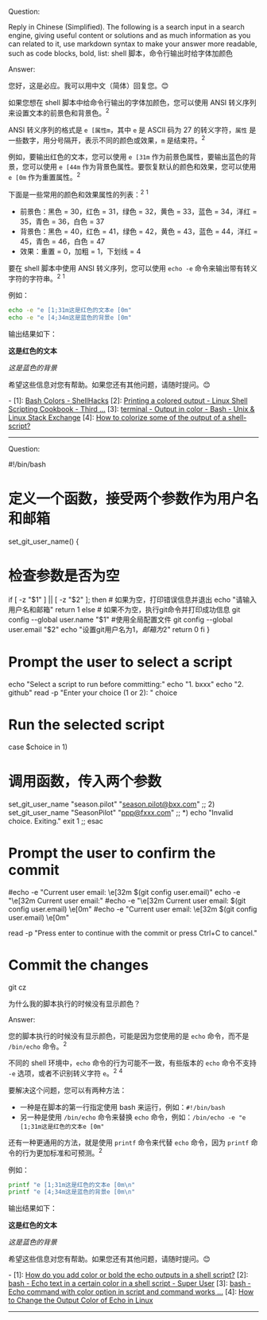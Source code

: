 Question:

Reply in Chinese (Simplified).
The following is a search input in a search engine, giving useful content or solutions and as much information as you can related to it, use markdown syntax to make your answer more readable, such as code blocks, bold, list:
shell 脚本，命令行输出时给字体加颜色

Answer:

您好，这是必应。我可以用中文（简体）回复您。😊

如果您想在 shell 脚本中给命令行输出的字体加颜色，您可以使用 ANSI 转义序列来设置文本的前景色和背景色。<sup>2</sup>

ANSI 转义序列的格式是 `e [属性m`，其中 `e` 是 ASCII 码为 27 的转义字符，`属性` 是一些数字，用分号隔开，表示不同的颜色或效果，`m` 是结束符。<sup>2</sup>

例如，要输出红色的文本，您可以使用 `e [31m` 作为前景色属性，要输出蓝色的背景，您可以使用 `e [44m` 作为背景色属性。要恢复默认的颜色和效果，您可以使用 `e [0m` 作为重置属性。<sup>2</sup>

下面是一些常用的颜色和效果属性的列表：<sup>2</sup> <sup>1</sup>

- 前景色：黑色 = 30，红色 = 31，绿色 = 32，黄色 = 33，蓝色 = 34，洋红 = 35，青色 = 36，白色 = 37
- 背景色：黑色 = 40，红色 = 41，绿色 = 42，黄色 = 43，蓝色 = 44，洋红 = 45，青色 = 46，白色 = 47
- 效果：重置 = 0，加粗 = 1，下划线 = 4

要在 shell 脚本中使用 ANSI 转义序列，您可以使用 `echo -e` 命令来输出带有转义字符的字符串。<sup>2</sup> <sup>1</sup>

例如：

```bash
echo -e "e [1;31m这是红色的文本e [0m"
echo -e "e [4;34m这是蓝色的背景e [0m"
```

输出结果如下：

**这是红色的文本**

_这是蓝色的背景_

希望这些信息对您有帮助。如果您还有其他问题，请随时提问。😊

\-
\[1]: [Bash Colors - ShellHacks](https://www.shellhacks.com/bash-colors/)
\[2]: [Printing a colored output - Linux Shell Scripting Cookbook - Third ...](https://www.oreilly.com/library/view/linux-shell-scripting/9781785881985/b0ddd805-aa79-441d-b5a7-380c66c7712d.xhtml)
\[3]: [terminal - Output in color - Bash - Unix & Linux Stack Exchange](https://unix.stackexchange.com/questions/363143/output-in-color-bash)
\[4]: [How to colorize some of the output of a shell-script?](https://unix.stackexchange.com/questions/408867/how-to-colorize-some-of-the-output-of-a-shell-script)

<hr/>

Question:

#!/bin/bash

# 定义一个函数，接受两个参数作为用户名和邮箱
set_git_user_name() {
  # 检查参数是否为空
  if [ -z "$1" ] || [ -z "$2" ]; then
    # 如果为空，打印错误信息并退出
    echo "请输入用户名和邮箱"
    return 1
  else
    # 如果不为空，执行git命令并打印成功信息
    git config --global user.name "$1" #使用全局配置文件
    git config --global user.email "$2"
    echo "设置git用户名为$1，邮箱为$2"
    return 0
  fi
}

# Prompt the user to select a script
echo "Select a script to run before committing:"
echo "1. bxxx"
echo "2. github"
read -p "Enter your choice (1 or 2): " choice

# Run the selected script
case $choice in
1)
  # 调用函数，传入两个参数
  set_git_user_name "season.pilot" "season.pilot@bxx.com"
  ;;
2)
  set_git_user_name "SeasonPilot" "ppp@fxxx.com"
  ;;
*)
  echo "Invalid choice. Exiting."
  exit 1
  ;;
esac

# Prompt the user to confirm the commit
#echo -e "Current user email: \e[32m $(git config user.email)"
echo -e "\e[32m Current user email:"
#echo -e "\e[32m Current user email:  $(git config user.email) \e[0m"
#echo -e "Current user email: \e[32m $(git config user.email) \e[0m"


read -p "Press enter to continue with the commit or press Ctrl+C to cancel."
# Commit the changes
git cz

为什么我的脚本执行的时候没有显示颜色？

Answer:

您的脚本执行的时候没有显示颜色，可能是因为您使用的是 `echo` 命令，而不是 `/bin/echo` 命令。<sup>2</sup>

不同的 shell 环境中，`echo` 命令的行为可能不一致，有些版本的 `echo` 命令不支持 `-e` 选项，或者不识别转义字符 `e`。<sup>2</sup> <sup>4</sup>

要解决这个问题，您可以有两种方法：

- 一种是在脚本的第一行指定使用 bash 来运行，例如：`#!/bin/bash`
- 另一种是使用 `/bin/echo` 命令来替换 `echo` 命令，例如：`/bin/echo -e "e [1;31m这是红色的文本e [0m"`

还有一种更通用的方法，就是使用 `printf` 命令来代替 `echo` 命令，因为 `printf` 命令的行为更加标准和可预测。<sup>2</sup>

例如：

```bash
printf "e [1;31m这是红色的文本e [0m\n"
printf "e [4;34m这是蓝色的背景e [0m\n"
```

输出结果如下：

**这是红色的文本**

_这是蓝色的背景_

希望这些信息对您有帮助。如果您还有其他问题，请随时提问。😊

\-
\[1]: [How do you add color or bold the echo outputs in a shell script?](https://defragged.org/2019/12/28/how-do-you-add-color-or-bold-the-echo-outputs-in-a-shell-script/)
\[2]: [bash - Echo text in a certain color in a shell script - Super User](https://superuser.com/questions/332223/echo-text-in-a-certain-color-in-a-shell-script)
\[3]: [bash - Echo command with color option in script and command works ...](https://askubuntu.com/questions/434153/echo-command-with-color-option-in-script-and-command-works-differently)
\[4]: [How to Change the Output Color of Echo in Linux](https://linuxhandbook.com/change-echo-output-color/)

<hr/>

